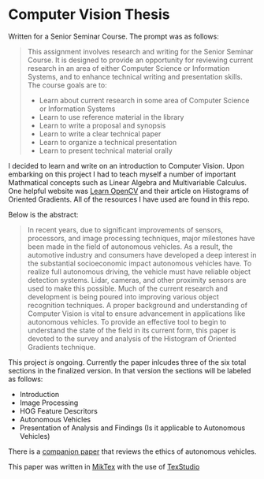 # Computer Vision Thesis

Written for a Senior Seminar Course. The prompt was as follows:

> This assignment involves research and writing for the Senior Seminar Course.  It is designed to provide an opportunity for reviewing current research in an area of either Computer Science or Information Systems, and to enhance technical writing and presentation skills.
> The course goals are to:
> - Learn about current research in some area of Computer Science or Information Systems
> - Learn to use reference material in the library
> - Learn to write a proposal and synopsis
> - Learn to write a clear technical paper
> - Learn to organize a technical presentation
> - Learn to present technical material orally 

I decided to learn and write on an introduction to Computer Vision. Upon embarking on this project I had to teach myself a number of important Mathmatical concepts such as Linear Algebra and Multivariable Calculus. One helpful website was [Learn OpenCV](https://www.learnopencv.com/histogram-of-oriented-gradients/) and their article on Histograms of Oriented Gradients. All of the resources I have used are found in this repo.

Below is the abstract:
> In recent years, due to significant improvements of sensors, processors, and image processing techniques, major milestones have been made in the field of autonomous vehicles. As a result, the automotive industry and consumers have developed a deep interest in the substantial socioeconomic impact autonomous vehicles have. To realize full autonomous driving, the vehicle must have reliable object detection systems. Lidar, cameras, and other proximity sensors are used to make this possible. Much of the current research and development is being poured into improving various object recognition techniques. A proper background and understanding of Computer Vision is vital to ensure advancement in applications like autonomous vehicles. To provide an effective tool to begin to understand the state of the field in its current form, this paper is devoted to the survey and analysis of the Histogram of Oriented Gradients technique.

This project *is* ongoing. Currently the paper inlcudes three of the six total sections in the finalized version. In that version the sections will be labeled as follows:
 - Introduction
 - Image Processing
 - HOG Feature Descritors
 - Autonomous Vehicles
 - Presentation of Analysis and Findings (Is it applicable to Autonomous Vehicles)
 
There is a [companion paper](https://github.com/mckqw/EthicsOfAV) that reviews the ethics of autonomous vehicles.

This paper was written in [MikTex](https://miktex.org/) with the use of [TexStudio](https://www.texstudio.org/)


